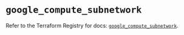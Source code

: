 # `google_compute_subnetwork`

Refer to the Terraform Registry for docs: [`google_compute_subnetwork`](https://registry.terraform.io/providers/hashicorp/google-beta/5.12.0/docs/resources/google_compute_subnetwork).
